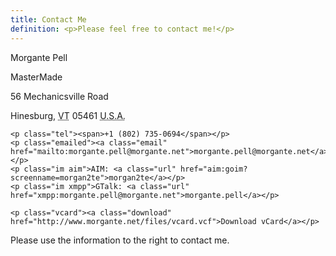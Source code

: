 ```yaml
---
title: Contact Me
definition: <p>Please feel free to contact me!</p>
---
```


<div class="section hcard">
	<p class="fn">Morgante Pell</p>
	<p class="org">MasterMade</p>
	<div class="address">
		<p class="street-address">56 Mechanicsville Road</p>
		<p><span class="locality">Hinesburg</span>, <abbr class="region" title="Vermont">VT</abbr> <span class="postal-code">05461</span>
		<acronym class="country-name" title="United States of America">U.S.A.</acronym></p>
	</div>

	<p class="tel"><span>+1 (802) 735-0694</span></p>
	<p class="emailed"><a class="email" href="mailto:morgante.pell@morgante.net">morgante.pell@morgante.net</a></p>
	<p class="im aim">AIM: <a class="url" href="aim:goim?screenname=morgan2te">morgan2te</a></p>
	<p class="im xmpp">GTalk: <a class="url" href="xmpp:morgante.pell@morgante.net">morgante.pell</a></p>
	
	<p class="vcard"><a class="download" href="http://www.morgante.net/files/vcard.vcf">Download vCard</a></p>
</div>
<div class="section primary">
<p>Please use the information to the right to contact me.</p>
</div>
